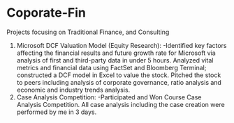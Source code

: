 # Coporate-Fin
Projects focusing on Traditional Finance, and Consulting
1. Microsoft DCF Valuation Model (Equity Research):
-Identified key factors affecting the financial results and future growth rate for Microsoft via analysis of first and third-party data in under 5 hours. Analyzed vital metrics and financial data using FactSet and Bloomberg Terminal; constructed a DCF model in Excel to value the stock. Pitched the stock to peers including analysis of corporate governance, ratio analysis and economic and industry trends analysis. 
2. Case Analysis Competition:
-Participated and Won Course Case Analysis Competition. All case analysis including the case creation were performed by me in 3 days. 
